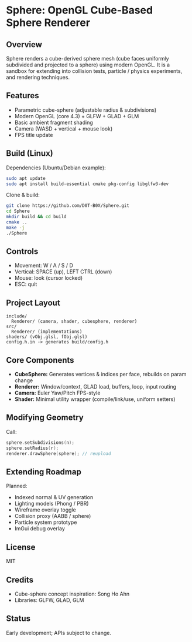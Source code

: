 # Sphere: OpenGL Cube-Based Sphere Renderer

## Overview

Sphere renders a cube-derived sphere mesh (cube faces uniformly subdivided and projected to a sphere) using modern OpenGL. It is a sandbox for extending into collision tests, particle / physics experiments, and rendering techniques.

## Features

- Parametric cube-sphere (adjustable radius & subdivisions)
- Modern OpenGL (core 4.3) + GLFW + GLAD + GLM
- Basic ambient fragment shading
- Camera (WASD + vertical + mouse look)
- FPS title update

## Build (Linux)

Dependencies (Ubuntu/Debian example):

```sh
sudo apt update
sudo apt install build-essential cmake pkg-config libglfw3-dev
```

Clone & build:

```sh
git clone https://github.com/D0T-B0X/Sphere.git
cd Sphere
mkdir build && cd build
cmake ..
make -j
./Sphere
```

## Controls

- Movement: W / A / S / D
- Vertical: SPACE (up), LEFT CTRL (down)
- Mouse: look (cursor locked)
- ESC: quit

## Project Layout

```
include/
  Renderer/ (camera, shader, cubesphere, renderer)
src/
  Renderer/ (implementations)
shaders/ (vObj.glsl, fObj.glsl)
config.h.in -> generates build/config.h
```

## Core Components

- **CubeSphere:** Generates vertices & indices per face, rebuilds on param change
- **Renderer:** Window/context, GLAD load, buffers, loop, input routing
- **Camera:** Euler Yaw/Pitch FPS-style
- **Shader:** Minimal utility wrapper (compile/link/use, uniform setters)

## Modifying Geometry

Call:

```cpp
sphere.setSubdivisions(n);
sphere.setRadius(r);
renderer.drawSphere(sphere); // reupload
```

## Extending Roadmap

Planned:

- Indexed normal & UV generation
- Lighting models (Phong / PBR)
- Wireframe overlay toggle
- Collision proxy (AABB / sphere)
- Particle system prototype
- ImGui debug overlay

## License

MIT

## Credits

- Cube-sphere concept inspiration: Song Ho Ahn
- Libraries: GLFW, GLAD, GLM

## Status

Early development; APIs subject to change.